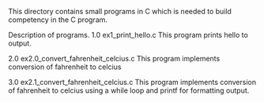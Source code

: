 This directory contains small programs in C which is needed to build competency in the C program.

Description of programs.
1.0 ex1_print_hello.c
This program prints hello to output.


2.0 ex2.0_convert_fahrenheit_celcius.c
This program implements conversion of fahrenheit to celcius

3.0 ex2.1_convert_fahrenheit_celcius.c
This program implements conversion of fahrenheit to celcius using a while loop and printf for formatting output.
